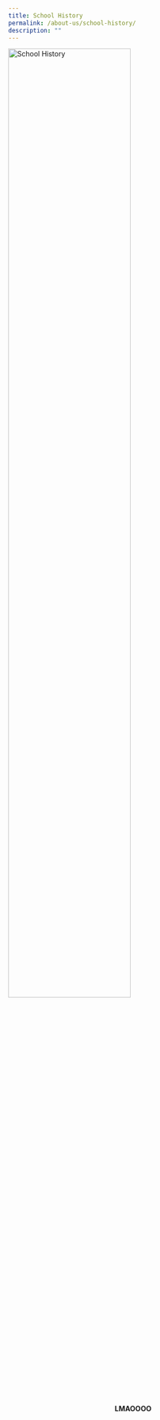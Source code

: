 ```yaml
---
title: School History
permalink: /about-us/school-history/
description: ""
---
```

<style>  
img {  
  display: block;  
  margin-left: auto;  
  margin-right: auto;  
}  
</style>  
<body><img src="/images/school%20uniform.jpg" alt="School History" style="width:70%;">  
  
</body>  
<figcaption style="text-align:center;"><strong>LMAOOOO</strong></figcaption>
